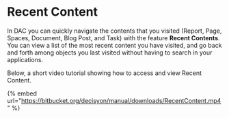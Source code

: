 # Recent Content

In DAC you can quickly navigate the contents that you visited \(Report, Page, Spaces, Document, Blog Post, and Task\) with the feature **Recent Contents**. You can view a list of the most recent content you have visited, and go back and forth among objects you last visited without having to search in your applications.

Below, a short video tutorial showing how to access and view Recent Content.

{% embed url="https://bitbucket.org/decisyon/manual/downloads/RecentContent.mp4" %}





